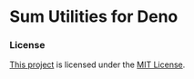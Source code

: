 # Sum Utilities for Deno

### License

[This project](https://deno.land/x/sum) is licensed under the
[MIT License](./LICENSE.md).
